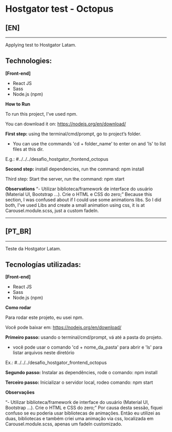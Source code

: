 # Hostgator test - Octopus


## [EN]
----
Applying test to Hostgator Latam.

## Technologies:

**[Front-end]**
- React JS
- Sass
- Node.js (npm)

**How to Run**

To run this project, I've used npm.

You  can download it on: https://nodejs.org/en/download/

**First step:** using the terminal/cmd/prompt, go to project’s folder.

- You can use the commands 'cd + folder_name' to enter on and 'ls' to list files at this dir.

E.g.: #../../../desafio_hostgator_frontend_octopus


**Second step:** install dependencies, run the command: 
npm install


Third step: Start the server, run the command:
npm start



**Observations**
“- Utilizar biblioteca/framework de interface do usuário (Material UI, Bootstrap ...). Crie o HTML e CSS do zero;”
Because this section, I was confused about if I could use some animations libs.
So I did both, I've used Libs and create a small animation using css, it is at Carousel.module.scss, just a custom fadeIn.

---

## [PT_BR]
----
Teste da Hostgator Latam.

## Tecnologías utilizadas:

**[Front-end]**
- React JS
- Sass
- Node.js (npm)

**Como rodar**

Para rodar este projeto, eu  usei npm.

Você pode baixar em: https://nodejs.org/en/download/

**Primeiro passo:** usando o terminal/cmd/prompt, vá até a pasta do projeto.

- você pode usar o comando 'cd + nome_da_pasta' para abrir e 'ls' para listar arquivos neste diretório

Ex.: #../../../desafio_hostgator_frontend_octopus


**Segundo passo:** Instalar as dependêncies, rode o comando: 
npm install

**Terceiro passo:** Inicializar o servidor local, rodeo comando:
npm start


**Observações**

“- Utilizar biblioteca/framework de interface do usuário (Material UI, Bootstrap ...). Crie o HTML e CSS do zero;”
Por causa desta sessão, fiquei confuso se eu poderia usar bibliotecas de animações.
Então eu utilizei as duas, bibliotecas e também criei  uma animação via css, localizada em Carousel.module.scss, apenas um fadeIn customizado.


